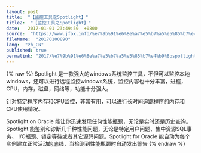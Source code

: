 ```yaml
---
layout: post
title:  "【监控工具之Spotlight】"
title2:  "【监控工具之Spotlight】"
date:   2017-01-01 23:49:50  +0800
source:  "https://www.jfox.info/%e7%9b%91%e6%8e%a7%e5%b7%a5%e5%85%b7%e4%b9%8bspotlight.html"
fileName:  "20170100890"
lang:  "zh_CN"
published: true
permalink: "2017/%e7%9b%91%e6%8e%a7%e5%b7%a5%e5%85%b7%e4%b9%8bspotlight.html"
---
```

{% raw %}
Spotlight 是一款强大的windows系统监控工具，不但可以监控本地windows，还可以进行远程监控windows系统，监控内容也十分丰富，进程，CPU，内存，磁盘，网络等，功能十分强大。

针对特定程序内存和CPU监控，非常有用，可以进行长时间追踪程序的内存和CPU使用情况。

Spotlight on Oracle 能让你迅速发现任何性能瓶颈，无论是实时还是历史查询。Spotlight 能鉴别和诊断几千种性能问题，无论是特定用户问题、集中资源SQL事务、 I/O瓶颈、锁定等待或者其它源码问题。Spotlight for Oracle 能自动为每个实例建立正常活动的底线，当检测到性能瓶颈时自动发出警告
{% endraw %}